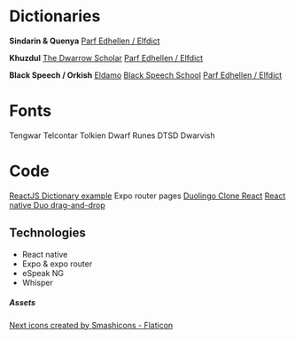 
# Dictionaries
**Sindarin & Quenya**
[Parf Edhellen / Elfdict](https://github.com/galadhremmin/Parf-Edhellen)

**Khuzdul**
[The Dwarrow Scholar](https://www.dwarrowscholar.com/)
[Parf Edhellen / Elfdict](https://github.com/galadhremmin/Parf-Edhellen)

**Black Speech / Orkish**
[Eldamo](https://eldamo.org/content/language-pages/lang-bs.html)
[Black Speech School](http://blackspeech.de/index.php)
[Parf Edhellen / Elfdict](https://github.com/galadhremmin/Parf-Edhellen)

# Fonts
Tengwar Telcontar
Tolkien Dwarf Runes
DTSD Dwarvish

# Code
[ReactJS Dictionary example](https://github.com/upgraded57/Dictionary)
Expo router pages
[Duolingo Clone React](https://github.com/abdulkadir-erdeger/duolingo-clone)
[React native Duo drag-and-drop](https://github.com/jamsch/react-native-duo-drag-drop)

## Technologies
- React native
- Expo & expo router
- eSpeak NG
- Whisper

##### Assets
<a href="https://www.flaticon.com/free-icons/next" title="next icons">Next icons created by Smashicons - Flaticon</a>